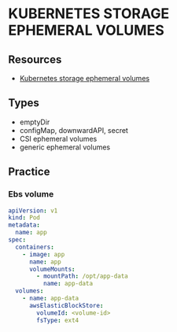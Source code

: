 # KUBERNETES STORAGE EPHEMERAL VOLUMES

## Resources

- [Kubernetes storage ephemeral volumes](https://kubernetes.io/docs/concepts/storage/ephemeral-volumes/)

## Types

- emptyDir
- configMap, downwardAPI, secret
- CSI ephemeral volumes
- generic ephemeral volumes

## Practice

### Ebs volume

```yml
apiVersion: v1
kind: Pod
metadata:
  name: app
spec:
  containers:
    - image: app
      name: app
      volumeMounts:
        - mountPath: /opt/app-data
          name: app-data
  volumes:
    - name: app-data
      awsElasticBlockStore:
        volumeId: <volume-id>
        fsType: ext4
```